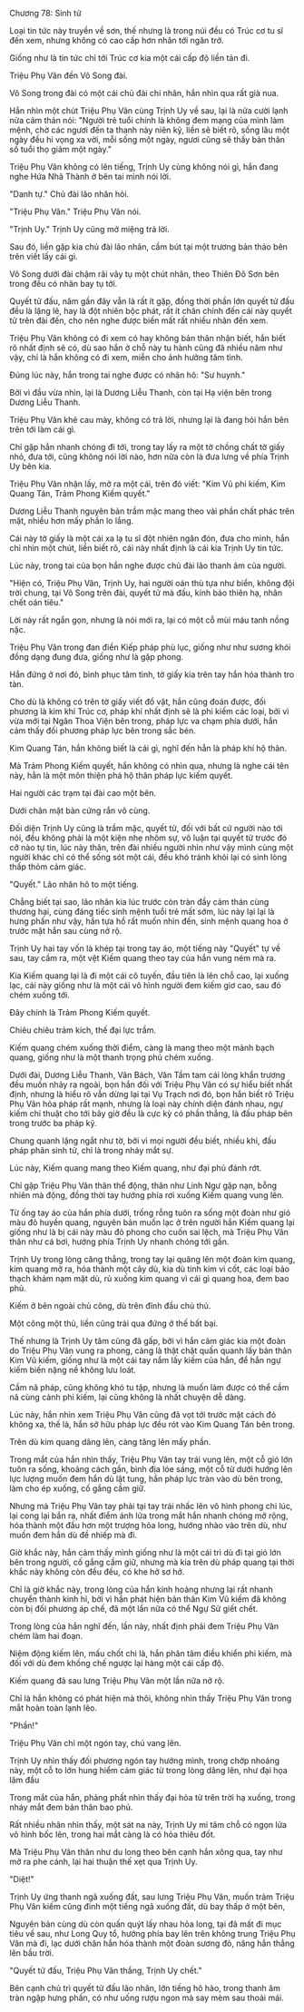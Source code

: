 




Chương 78: Sinh tử


Loại tin tức này truyền về sơn, thế nhưng là trong núi đều có Trúc cơ tu sĩ đến xem, nhưng không có cao cấp hơn nhân tới ngăn trở.

Giống như là tin tức chỉ tới Trúc cơ kia một cái cấp độ liền tản đi.

Triệu Phụ Vân đến Vô Song đài.

Vô Song trong đài có một cái chủ đài chi nhân, hắn nhìn qua rất già nua.

Hắn nhìn một chút Triệu Phụ Vân cùng Trịnh Uy về sau, lại là nửa cười lạnh nửa cảm thán nói: "Người trẻ tuổi chính là không đem mạng của mình làm mệnh, chờ các ngươi đến ta thanh này niên kỷ, liền sẽ biết rõ, sống lâu một ngày đều hi vọng xa vời, mỗi sống một ngày, ngươi cũng sẽ thấy bản thân số tuổi thọ giảm một ngày."

Triệu Phụ Vân không có lên tiếng, Trịnh Uy cùng không nói gì, hắn đang nghe Hứa Nhã Thành ở bên tai mình nói lời.

"Danh tự." Chủ đài lão nhân hỏi.

"Triệu Phụ Vân." Triệu Phụ Vân nói.

"Trịnh Uy." Trịnh Uy cũng mở miệng trả lời.

Sau đó, liền gặp kia chủ đài lão nhân, cầm bút tại một trương bản thảo bên trên viết lấy cái gì.

Vô Song dưới đài chậm rãi vây tụ một chút nhân, theo Thiên Đô Sơn bên trong đều có nhân bay tụ tới.

Quyết tử đấu, năm gần đây vẫn là rất ít gặp, đồng thời phần lớn quyết tử đấu đều là lặng lẽ, hay là đột nhiên bộc phát, rất ít chân chính đến cái này quyết tử trên đài đến, cho nên nghe được biến mất rất nhiều nhân đến xem.

Triệu Phụ Vân không có đi xem có hay không bản thân nhận biết, hắn biết rõ nhất định sẽ có, dù sao hắn ở chỗ này tu hành cũng đã nhiều năm như vậy, chỉ là hắn không có đi xem, miễn cho ảnh hưởng tâm tình.

Đúng lúc này, hắn trong tai nghe được có nhân hô: "Sư huynh."

Bởi vì đầu vừa nhìn, lại là Dương Liễu Thanh, còn tại Hạ viện bên trong Dương Liễu Thanh.

Triệu Phụ Vân khẽ cau mày, không có trả lời, nhưng lại là đang hỏi hắn bên trên tới làm cái gì.

Chỉ gặp hắn nhanh chóng đi tới, trong tay lấy ra một tờ chồng chất tờ giấy nhỏ, đưa tới, cũng không nói lời nào, hơn nữa còn là đưa lưng về phía Trịnh Uy bên kia.

Triệu Phụ Vân nhận lấy, mở ra một cái, trên đó viết: "Kim Vũ phi kiếm, Kim Quang Tán, Trảm Phong Kiếm quyết."

Dương Liễu Thanh nguyên bản trầm mặc mang theo vài phần chất phác trên mặt, nhiều hơn mấy phần lo lắng.

Cái này tờ giấy là một cái xa lạ tu sĩ đột nhiên ngăn đón, đưa cho mình, hắn chỉ nhìn một chút, liền biết rõ, cái này nhất định là cái kia Trịnh Uy tin tức.

Lúc này, trong tai của bọn hắn nghe được chủ đài lão thanh âm của người.

"Hiện có, Triệu Phụ Vân, Trịnh Uy, hai người oán thù tựa như biển, không đội trời chung, tại Vô Song trên đài, quyết tử mà đấu, kính báo thiên hạ, nhân chết oán tiêu."

Lời này rất ngắn gọn, nhưng là nói mới ra, lại có một cỗ mùi máu tanh nồng nặc.

Triệu Phụ Vân trong đan điền Kiếp pháp phù lục, giống như như sương khói đồng dạng đung đưa, giống như là gặp phong.

Hắn đứng ở nơi đó, bình phục tâm tình, tờ giấy kia trên tay hắn hóa thành tro tàn.

Cho dù là không có trên tờ giấy viết đồ vật, hắn cũng đoán được, đối phương là kim khí Trúc cơ, pháp khí nhất định sẽ là phi kiếm các loại, bởi vì vừa mới tại Ngân Thoa Viện bên trong, pháp lực va chạm phía dưới, hắn cảm thấy đối phương pháp lực bên trong sắc bén.

Kim Quang Tán, hắn không biết là cái gì, nghĩ đến hẳn là pháp khí hộ thân.

Mà Trảm Phong Kiếm quyết, hắn không có nhìn qua, nhưng là nghe cái tên này, hẳn là một môn thiện phá hộ thân pháp lực kiếm quyết.

Hai người các trạm tại đài cao một bên.

Dưới chân mặt bàn cứng rắn vô cùng.

Đối diện Trịnh Uy cũng là trầm mặc, quyết tử, đối với bất cứ người nào tới nói, đều không phải là một kiện nhẹ nhõm sự, vô luận tại quyết tử trước đó cỡ nào tự tin, lúc này thân, trên đài nhiều người nhìn như vậy mình cùng một người khác chỉ có thể sống sót một cái, đều khó tránh khỏi lại có sinh lòng thấp thỏm cảm giác.

"Quyết." Lão nhân hô to một tiếng.

Chẳng biết tại sao, lão nhân kia lúc trước còn tràn đầy cảm thán cùng thương hại, cùng đáng tiếc sinh mệnh tuổi trẻ mất sớm, lúc này lại lại là hưng phấn như vậy, hắn tựa hồ rất muốn nhìn đến, sinh mệnh quang hoa ở trước mặt hắn sau cùng nở rộ.

Trịnh Uy hai tay vốn là khép tại trong tay áo, một tiếng này "Quyết" tự về sau, tay cầm ra, một vệt Kiếm quang theo tay của hắn vung ném mà ra.

Kia Kiếm quang lại là đi một cái cô tuyến, đầu tiên là lên chỗ cao, lại xuống lạc, cái này giống như là một cái vô hình người đem kiếm giơ cao, sau đó chém xuống tới.

Đây chính là Trảm Phong Kiếm quyết.

Chiêu chiêu trảm kích, thế đại lực trầm.

Kiếm quang chém xuống thời điểm, càng là mang theo một mảnh bạch quang, giống như là một thanh trọng phủ chém xuống.

Dưới đài, Dương Liễu Thanh, Văn Bách, Văn Tầm tam cái lòng khẩn trương đều muốn nhảy ra ngoài, bọn hắn đối với Triệu Phụ Vân có sự hiểu biết nhất định, nhưng là hiểu rõ vẫn dừng lại tại Vụ Trạch nơi đó, bọn hắn biết rõ Triệu Phụ Vân hỏa pháp rất mạnh, nhưng là loại này chính diện đánh nhau, ngự kiếm chi thuật cho tới bây giờ đều là cực kỳ có phần thắng, là đấu pháp bên trong trước ba pháp kỹ.

Chung quanh lặng ngắt như tờ, bởi vì mọi người đều biết, nhiều khi, đấu pháp phân sinh tử, chỉ là trong nháy mắt sự.

Lúc này, Kiếm quang mang theo Kiếm quang, như đại phủ đánh rớt.

Chỉ gặp Triệu Phụ Vân thân thể động, thân như Linh Ngư gặp nạn, bỗng nhiên mà động, đồng thời tay hướng phía rơi xuống Kiếm quang vung lên.

Từ ống tay áo của hắn phía dưới, trống rỗng tuôn ra sống một đoàn như gió màu đỏ huyền quang, nguyên bản muốn lạc ở trên người hắn Kiếm quang lại giống như là bị cái này màu đỏ phong cho cuốn sai lệch, mà Triệu Phụ Vân thân như cá bơi, hướng phía Trịnh Uy nhanh chóng tới gần.

Trịnh Uy trong lòng căng thẳng, trong tay lại quăng lên một đoàn kim quang, kim quang mở ra, hóa thành một cây dù, kia dù tinh kim vi cốt, các loại bảo thạch khảm nạm mặt dù, rủ xuống kim quang vì cái gì quang hoa, đem bao phủ.

Kiếm ở bên ngoài chủ công, dù trên đỉnh đầu chủ thủ.

Một công một thủ, liền cũng trải qua đứng ở thế bất bại.

Thế nhưng là Trịnh Uy tâm cũng đã gấp, bởi vì hắn cảm giác kia một đoàn do Triệu Phụ Vân vung ra phong, càng là thật chặt quấn quanh lấy bản thân Kim Vũ kiếm, giống như là một cái tay nắm lấy kiếm của hắn, để hắn ngự kiếm biến nặng nề không lưu loát.

Cầm nã pháp, cũng không khó tu tập, nhưng là muốn làm được có thể cầm nã cùng cảnh phi kiếm, lại cũng không là nhất chuyện dễ dàng.

Lúc này, hắn nhìn xem Triệu Phụ Vân cũng đã vọt tới trước mặt cách đó không xa, thế là, hắn sở hữu pháp lực đều rót vào Kim Quang Tán bên trong.

Trên dù kim quang dâng lên, càng tăng lên mấy phần.

Trong mắt của hắn nhìn thấy, Triệu Phụ Vân tay trái vung lên, một cỗ gió lớn tuôn ra sống, khoảng cách gần, bình địa lóe sáng, một cỗ từ dưới hướng lên lực lượng muốn đem hắn dù lật tung, hắn pháp lực tràn vào dù bên trong, làm cho ép xuống, cố gắng cầm giữ.

Nhưng mà Triệu Phụ Vân tay phải tại tay trái nhấc lên vô hình phong chi lúc, lại cong lại bắn ra, nhất điểm ánh lửa trong mắt hắn nhanh chóng mở rộng, hóa thành một đầu hơn một trượng hỏa long, hướng nhào vào trên dù, như muốn đem hắn dù đề nhiếp mà đi.

Giờ khắc này, hắn cảm thấy mình giống như là một cái trì dù đi tại gió lớn bên trong người, cố gắng cầm giữ, nhưng mà kia trên dù pháp quang tại thời khắc này không còn đều đều, có khe hở sơ hở.

Chỉ là giờ khắc này, trong lòng của hắn kinh hoảng nhưng lại rất nhanh chuyển thành kinh hỉ, bởi vì hắn phát hiện bản thân Kim Vũ kiếm đã không còn bị đối phương áp chế, đã một lần nữa có thể Ngự Sử giết chết.

Trong lòng của hắn nghĩ đến, lần này, nhất định phải đem Triệu Phụ Vân chém làm hai đoạn.

Niệm động kiếm lên, mấu chốt chi là, hắn phân tâm điều khiển phi kiếm, mà đối với dù đem khống chế ngược lại hàng một cái cấp độ.

Kiếm quang đã sau lưng Triệu Phụ Vân một lần nữa nở rộ.

Chỉ là hắn không có phát hiện mà thôi, không nhìn thấy Triệu Phụ Vân trong mắt hoàn toàn lạnh lẽo.

"Phần!"

Triệu Phụ Vân chỉ một ngón tay, chú vang lên.

Trịnh Uy nhìn thấy đối phương ngón tay hướng mình, trong chớp nhoáng này, một cỗ to lớn hung hiểm cảm giác từ trong lòng dâng lên, như đại họa lâm đầu

Trong mắt của hắn, phảng phất nhìn thấy đại hỏa từ trên trời hạ xuống, trong nháy mắt đem bản thân bao phủ.

Rất nhiều nhân nhìn thấy, một sát na này, Trịnh Uy mi tâm chỗ có ngọn lửa vô hình bốc lên, trong hai mắt càng là có hỏa thiêu đốt.

Mà Triệu Phụ Vân thân như du long theo bên cạnh hắn xông qua, tay như mở ra phe cánh, lại hai thuận thế xẹt qua Trịnh Uy.

"Diệt!"

Trịnh Uy ứng thanh ngã xuống đất, sau lưng Triệu Phụ Vân, muốn trảm Triệu Phụ Vân kiếm cũng đinh một tiếng ngã xuống đất, dù bay thấp ở một bên,

Nguyên bản cùng dù còn quấn quýt lấy nhau hỏa long, tại đã mất đi mục tiêu về sau, như Long Quy tổ, hướng phía bay lên trên không trung Triệu Phụ Vân mà đi, lạc dưới chân hắn hóa thành một đoàn sương đỏ, nâng hắn thẳng lên bầu trời.

"Quyết tử đấu, Triệu Phụ Vân thắng, Trịnh Uy chết."

Bên cạnh chủ trì quyết tử đấu lão nhân, lớn tiếng hô hào, trong thanh âm tràn ngập hưng phấn, có như uống rượu ngon mà say mèm sau thoải mái.




